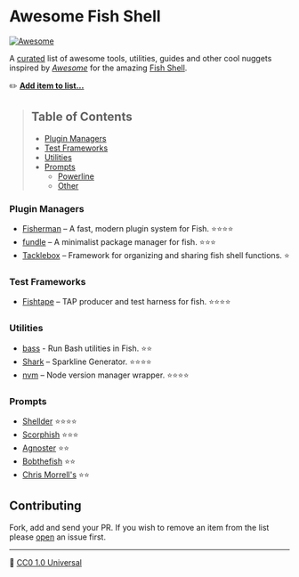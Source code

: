 # Awesome Fish Shell

[![Awesome][awesome-badge]][awesome-link]

A [curated](https://github.com/sindresorhus/awesome/blob/master/awesome.md#only-awesome-is-awesome) list of awesome tools, utilities, guides and other cool nuggets inspired by [_Awesome_](https://github.com/sindresorhus/awesome) for the amazing [Fish Shell][fish-shell].


:pencil2: [**Add item to list...**](https://github.com/bucaran/awesome-fish/fork)
> ## Table of Contents
> + [Plugin Managers](#plugin-managers)
> + [Test Frameworks](#test-frameworks)
> + [Utilities](#utilities)
> + [Prompts](#prompts)
>   + [Powerline](#powerline-prompts)
>   + [Other](#other-prompts)


### Plugin Managers

+ [Fisherman](https://github.com/fisherman/fisherman) – A fast, modern plugin system for Fish. :star::star::star::star: 
+ [fundle](https://github.com/tuvistavie/fundle) – A minimalist package manager for fish. :star::star::star:
+ [Tacklebox](https://github.com/justinmayer/tacklebox/) – Framework for organizing and sharing fish shell functions. :star:


### Test Frameworks

+ [Fishtape](https://github.com/fisherman/fishtape) – TAP producer and test harness for fish. :star::star::star::star:


### Utilities

+ [bass](https://github.com/edc/bass) - Run Bash utilities in Fish. :star::star:
+ [Shark](https://github.com/bucaran/shark) – Sparkline Generator. :star::star::star::star:
+ [nvm](https://github.com/derekstavis/plugin-nvm) – Node version manager wrapper. :star::star::star::star:

### Prompts

+ [Shellder](https://github.com/simnalamburt/shellder) :star::star::star::star:
+ [Scorphish](https://github.com/oh-my-fish/theme-scorphish) :star::star::star:
+ [Agnoster](https://github.com/oh-my-fish/theme-agnoster) :star::star:
+ [Bobthefish](https://github.com/oh-my-fish/theme-bobthefish) :star::star:
+ [Chris Morrell's](https://github.com/oh-my-fish/theme-cmorrell.com) :star::star:

## Contributing

Fork, add and send your PR. If you wish to remove an item from the list please [open][issues] an issue first.

<hr>

:tropical_fish: [CC0 1.0 Universal](LICENSE)


<!-- Other Links -->

[issues]: https://github.com/bucaran/awesome-fish/issues
[fish-shell]: https://github.com/fish-shell/fish-shell
[awesome-link]:https://github.com/sindresorhus/awesome
[awesome-badge]: https://cdn.rawgit.com/sindresorhus/awesome/d7305f38d29fed78fa85652e3a63e154dd8e8829/media/badge.svg
